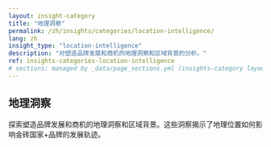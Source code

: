 ```yaml
---
layout: insight-category
title: "地理洞察"
permalink: /zh/insights/categories/location-intelligence/
lang: zh
insight_type: "location-intelligence"
description: "对塑造品牌发展和商机的地理洞察和区域背景的分析。"
ref: insights-categories-location-intelligence
# sections: managed by _data/page_sections.yml (insights-category layout)
---
```


## 地理洞察

探索塑造品牌发展和商机的地理洞察和区域背景。这些洞察揭示了地理位置如何影响金砖国家+品牌的发展轨迹。
